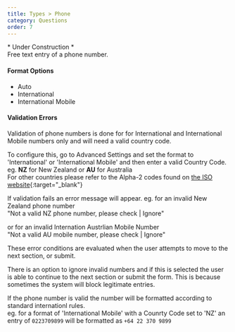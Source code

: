 ```yaml
---
title: Types > Phone
category: Questions
order: 7
---
```


\* Under Construction \*  
Free text entry of a phone number. 

#### Format Options

* Auto
* International
* International Mobile

#### Validation Errors  

Validation of phone numbers is done for for International and International Mobile numbers only and will need a valid country code.  

To configure this, go to Advanced Settings and set the format to 'International' or 'International Mobile' and then enter a valid Country Code. 
eg. **NZ** for New Zealand or **AU** for Australia  
For other countries please refer to the Alpha-2 codes found on [the ISO website](https://www.iso.org/publication/PUB500001.html){:target="_blank"}

If validation fails an error message will appear. eg. for an invalid New Zealand phone number  
"Not a valid NZ phone number, please check | Ignore"

or for an invalid Internation Austrlian Mobile Number  
"Not a valid AU mobile number, please check | Ignore"

These error conditions are evaluated when the user attempts to move to the next section, or submit.  

There is an option to ignore invalid numbers and if this is selected the user is able to continue to the next section or submit the form. This is because sometimes the system will block legitimate entries.  

If the phone number is valid the number will be formatted according to standard internationl rules.  
eg. for a format of 'International Mobile' with a Counrty Code set to 'NZ' an entry of `0223709899` will be formatted as `+64 22 370 9899`